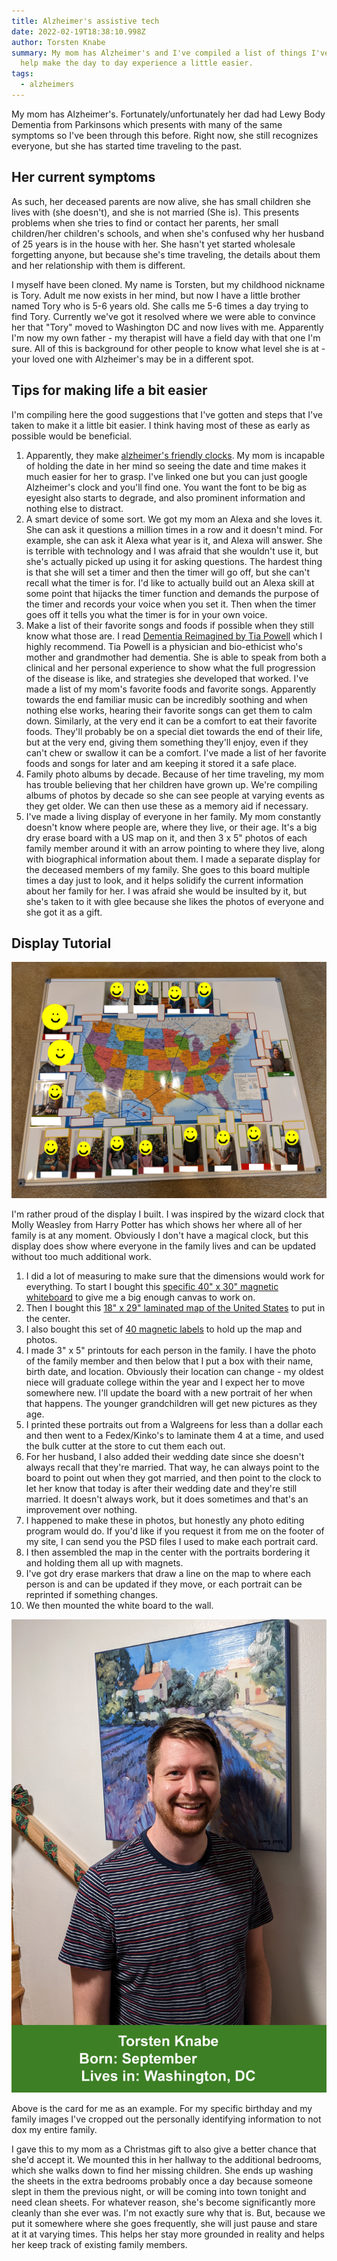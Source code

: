 ```yaml
---
title: Alzheimer's assistive tech
date: 2022-02-19T18:38:10.998Z
author: Torsten Knabe
summary: My mom has Alzheimer's and I've compiled a list of things I've done to
  help make the day to day experience a little easier.
tags:
  - alzheimers
---
```

My mom has Alzheimer's. Fortunately/unfortunately her dad had Lewy Body Dementia from Parkinsons which presents with many of the same symptoms so I've been through this before. Right now, she still recognizes everyone, but she has started time traveling to the past. 

## Her current symptoms

As such, her deceased parents are now alive, she has small children she lives with (she doesn't), and she is not married (She is). This presents problems when she tries to find or contact her parents, her small children/her children's schools, and when she's confused why her husband of 25 years is in the house with her. She hasn't yet started wholesale forgetting anyone, but because she's time traveling, the details about them and her relationship with them is different. 

I myself have been cloned. My name is Torsten, but my childhood nickname is Tory. Adult me now exists in her mind, but now I have a little brother named Tory who is 5-6 years old. She calls me 5-6 times a day trying to find Tory. Currently we've got it resolved where we were able to convince her that "Tory" moved to Washington DC and now lives with me. Apparently I'm now my own father - my therapist will have a field day with that one I'm sure. All of this is background for other people to know what level she is at - your loved one with Alzheimer's may be in a different spot.

## Tips for making life a bit easier

I'm compiling here the good suggestions that I've gotten and steps that I've taken to make it a little bit easier. I think having most of these as early as possible would be beneficial.

1. Apparently, they make [alzheimer's friendly clocks](https://smile.amazon.com/dp/B07ZRH7X5T). My mom is incapable of holding the date in her mind so seeing the date and time makes it much easier for her to grasp. I've linked one but you can just google Alzheimer's clock and you'll find one. You want the font to be big as eyesight also starts to degrade, and also prominent information and nothing else to distract.
2. A smart device of some sort. We got my mom an Alexa and she loves it. She can ask it questions a million times in a row and it doesn't mind. For example, she can ask it Alexa what year is it, and Alexa will answer. She is terrible with technology and I was afraid that she wouldn't use it, but she's actually picked up using it for asking questions. The hardest thing is that she will set a timer and then the timer will go off, but she can't recall what the timer is for. I'd like to actually build out an Alexa skill at some point that hijacks the timer function and demands the purpose of the timer and records your voice when you set it. Then when the timer goes off it tells you what the timer is for in your own voice.
3. Make a list of their favorite songs and foods if possible when they still know what those are. I read [Dementia Reimagined by Tia Powell](https://smile.amazon.com/Dementia-Reimagined-Building-Dignity-Beginning-ebook/dp/B07FC1JRKG) which I highly recommend. Tia Powell is a physician and bio-ethicist who's mother and grandmother had dementia. She is able to speak from both a clinical and her personal experience to show what the full progression of the disease is like, and strategies she developed that worked. I've made a list of my mom's favorite foods and favorite songs. Apparently towards the end familiar music can be incredibly soothing and when nothing else works, hearing their favorite songs can get them to calm down. Similarly, at the very end it can be a comfort to eat their favorite foods. They'll probably be on a special diet towards the end of their life, but at the very end, giving them something they'll enjoy, even if they can't chew or swallow it can be a comfort. I've made a list of her favorite foods and songs for later and am keeping it stored it a safe place.
4. Family photo albums by decade. Because of her time traveling, my mom has trouble believing that her children have grown up. We're compiling albums of photos by decade so she can see people at varying events as they get older. We can then use these as a memory aid if necessary.
5. I've made a living display of everyone in her family. My mom constantly doesn't know where people are, where they live, or their age. It's a big dry erase board with a US map on it, and then 3 x 5" photos of each family member around it with an arrow pointing to where they live, along with biographical information about them. I made a separate display for the deceased members of my family. She goes to this board multiple times a day just to look, and it helps solidify the current information about her family for her. I was afraid she would be insulted by it, but she's taken to it with glee because she likes the photos of everyone and she got it as a gift.

## Display Tutorial

![Whiteboard with a laminated US map in the center surrounded by 16 portraits of family members](/static/img/familyboard-edited.jpg "Family White Board")

I'm rather proud of the display I built. I was inspired by the wizard clock that Molly Weasley from Harry Potter has which shows her where all of her family is at any moment. Obviously I don't have a magical clock, but this display does show where everyone in the family lives and can be updated without too much additional work.

1. I did a lot of measuring to make sure that the dimensions would work for everything. To start I bought this [specific 40" x 30" magnetic whiteboard](https://smile.amazon.com/dp/B07F9JFK8W?psc=1&ref=ppx_yo2_dt_b_product_details) to give me a big enough canvas to work on.
2. Then I bought this [18" x 29" laminated map of the United States](https://smile.amazon.com/dp/B08B1577T8) to put in the center.
3. I also bought this set of [40 magnetic labels](https://smile.amazon.com/dp/B07VT42MRH) to hold up the map and photos.
4. I made 3" x 5" printouts for each person in the family. I have the photo of the family member and then below that I put a box with their name, birth date, and location. Obviously their location can change - my oldest niece will graduate college within the year and I expect her to move somewhere new. I'll update the board with a new portrait of her when that happens. The younger grandchildren will get new pictures as they age.
5.  I printed these portraits out from a Walgreens for less than a dollar each and then went to a Fedex/Kinko's to laminate them 4 at a time, and used the bulk cutter at the store to cut them each out.
6. For her husband, I also added their wedding date since she doesn't always recall that they're married. That way, he can always point to the board to point out when they got married, and then point to the clock to let her know that today is after their wedding date and they're still married. It doesn't always work, but it does sometimes and that's an improvement over nothing.
7. I happened to make these in photos, but honestly any photo editing program would do. If you'd like if you request it from me on the footer of my site, I can send you the PSD files I used to make each portrait card.
8. I then assembled the map in the center with the portraits bordering it and holding them all up with magnets.
9. I've got dry erase markers that draw a line on the map to where each person is and can be updated if they move, or each portrait can be reprinted if something changes.
10. We then mounted the white board to the wall. 

![Portrait of Torsten Knabe with the text "Torsten Knabe. Born: September. Lives in: Washington, DC."](/static/img/torsten-portrait.jpg "Torsten Portrait Card")

Above is the card for me as an example. For my specific birthday and my family images I've cropped out the personally identifying information to not dox my entire family.

I gave this to my mom as a Christmas gift to also give a better chance that she'd accept it. We mounted this in her hallway to the additional bedrooms, which she walks down to find her missing children. She ends up washing the sheets in the extra bedrooms probably once a day because someone slept in them the previous night, or will be coming into town tonight and need clean sheets. For whatever reason, she's become significantly more cleanly than she ever was. I'm not exactly sure why that is. But, because we put it somewhere where she goes frequently, she will just pause and stare at it at varying times. This helps her stay more grounded in reality and helps her keep track of existing family members.